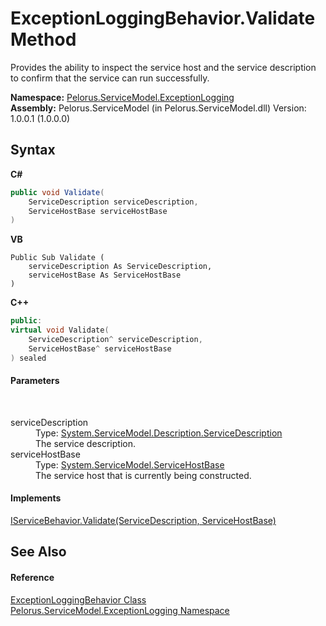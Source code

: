 # ExceptionLoggingBehavior.Validate Method 
 

Provides the ability to inspect the service host and the service description to confirm that the service can run successfully.

**Namespace:**&nbsp;<a href="ABA79858">Pelorus.ServiceModel.ExceptionLogging</a><br />**Assembly:**&nbsp;Pelorus.ServiceModel (in Pelorus.ServiceModel.dll) Version: 1.0.0.1 (1.0.0.0)

## Syntax

**C#**<br />
``` C#
public void Validate(
	ServiceDescription serviceDescription,
	ServiceHostBase serviceHostBase
)
```

**VB**<br />
``` VB
Public Sub Validate ( 
	serviceDescription As ServiceDescription,
	serviceHostBase As ServiceHostBase
)
```

**C++**<br />
``` C++
public:
virtual void Validate(
	ServiceDescription^ serviceDescription, 
	ServiceHostBase^ serviceHostBase
) sealed
```


#### Parameters
&nbsp;<dl><dt>serviceDescription</dt><dd>Type: <a href="http://msdn2.microsoft.com/en-us/library/ms522167" target="_blank">System.ServiceModel.Description.ServiceDescription</a><br />The service description.</dd><dt>serviceHostBase</dt><dd>Type: <a href="http://msdn2.microsoft.com/en-us/library/ms554653" target="_blank">System.ServiceModel.ServiceHostBase</a><br />The service host that is currently being constructed.</dd></dl>

#### Implements
<a href="http://msdn2.microsoft.com/en-us/library/ms576780" target="_blank">IServiceBehavior.Validate(ServiceDescription, ServiceHostBase)</a><br />

## See Also


#### Reference
<a href="63FC8CDA">ExceptionLoggingBehavior Class</a><br /><a href="ABA79858">Pelorus.ServiceModel.ExceptionLogging Namespace</a><br />
